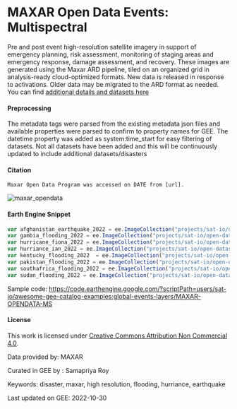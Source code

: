 # MAXAR Open Data Events: Multispectral

Pre and post event high-resolution satellite imagery in support of emergency planning, risk assessment, monitoring of staging areas and emergency response, damage assessment, and recovery. These images are generated using the Maxar ARD pipeline, tiled on an organized grid in analysis-ready cloud-optimized formats. New data is released in response to activations. Older data may be migrated to the ARD format as needed. You can find [additional details and datasets here](https://www.maxar.com/open-data)

#### Preprocessing

The metadata tags were parsed from the existing metadata json files and available properties were parsed to confirm to property names for GEE. The datetime property was added as system:time_start for easy filtering of datasets. Not all datasets have been added and this will be continuously updated to include additional datasets/disasters

#### Citation

```
Maxar Open Data Program was accessed on DATE from [url].
```

![maxar_opendata](https://user-images.githubusercontent.com/6677629/198897620-2714ab7d-89db-4885-95c2-0ede5602b3d5.gif)


#### Earth Engine Snippet

```js
var afghanistan_earthquake_2022 = ee.ImageCollection("projects/sat-io/open-datasets/MAXAR-OPENDATA/afghanistan_earthquake_2022");
var gambia_flooding_2022 = ee.ImageCollection("projects/sat-io/open-datasets/MAXAR-OPENDATA/gambia_flooding_2022");
var hurricane_fiona_2022 = ee.ImageCollection("projects/sat-io/open-datasets/MAXAR-OPENDATA/hurricane_fiona_2022");
var hurriance_ian_2022 = ee.ImageCollection("projects/sat-io/open-datasets/MAXAR-OPENDATA/hurricane_ian_2022");
var kentucky_flooding_2022  = ee.ImageCollection("projects/sat-io/open-datasets/MAXAR-OPENDATA/kentucky_flooding_2022");
var pakistan_flooding_2022 = ee.ImageCollection("projects/sat-io/open-datasets/MAXAR-OPENDATA/pakistan_flooding_2022");
var southafrica_flooding_2022 = ee.ImageCollection("projects/sat-io/open-datasets/MAXAR-OPENDATA/southafrica_flooding_2022");
var sudan_flooding_2022 = ee.ImageCollection("projects/sat-io/open-datasets/MAXAR-OPENDATA/sudan_flooding_2022");
```

Sample code: https://code.earthengine.google.com/?scriptPath=users/sat-io/awesome-gee-catalog-examples:global-events-layers/MAXAR-OPENDATA-MS

#### License

This work is licensed under [Creative Commons Attribution Non Commercial 4.0](https://creativecommons.org/licenses/by-nc/4.0/).

Data provided by: MAXAR

Curated in GEE by : Samapriya Roy

Keywords: disaster, maxar, high resolution, flooding, hurriance, earthquake

Last updated on GEE: 2022-10-30
